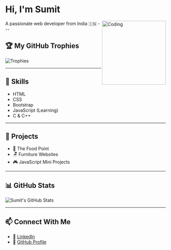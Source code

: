 # Hi, I'm Sumit 
<img align="right" alt="Coding" width="200" src="https://media.giphy.com/media/qgQUggAC3Pfv687qPC/giphy.gif" />
A passionate web developer from India 🇮🇳
---

## 🏆 My GitHub Trophies
![Trophies](https://github-profile-trophy.vercel.app/?username=sumitjangid2446&theme=onedark)

---

## 🔧 Skills
- HTML
- CSS
- Bootstrap
- JavaScript (Learning)
- C & C++

---

## 🚀 Projects
- 🍔 The Food Point  
- 🪑 Furniture Websites  
- 🎮 JavaScript Mini Projects

---

## 📊 GitHub Stats
![Sumit's GitHub Stats](https://github-readme-stats.vercel.app/api?username=sumitjangid2446&show_icons=true&theme=tokyonight)

---

## 📫 Connect With Me

- 💼 [LinkedIn](https://www.linkedin.com/in/sumit-jangid-2037a434a)  
- 📂 [GitHub Profile](https://github.com/sumitjangid2446)
